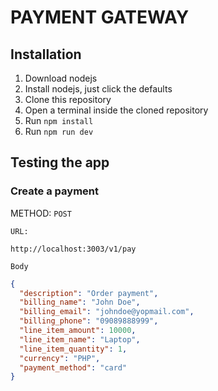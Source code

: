 # PAYMENT GATEWAY

## Installation

1. Download nodejs
2. Install nodejs, just click the defaults
3. Clone this repository
4. Open a terminal inside the cloned repository
5. Run `npm install`
6. Run `npm run dev`

## Testing the app

### Create a payment

METHOD: `POST`

`URL:`

```
http://localhost:3003/v1/pay
```

`Body`

```json
{
  "description": "Order payment",
  "billing_name": "John Doe",
  "billing_email": "johndoe@yopmail.com",
  "billing_phone": "09089888999",
  "line_item_amount": 10000,
  "line_item_name": "Laptop",
  "line_item_quantity": 1,
  "currency": "PHP",
  "payment_method": "card"
}
```
